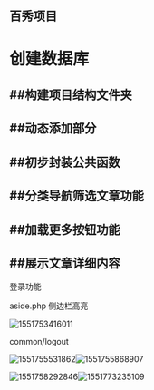 ## 百秀项目

# 创建数据库

## ##构建项目结构文件夹

## ##动态添加部分

## ##初步封装公共函数

## ##分类导航筛选文章功能

## ##加载更多按钮功能

## ##展示文章详细内容

登录功能

aside.php 侧边栏高亮

![1551753416011](C:\Users\yinhui\AppData\Roaming\Typora\typora-user-images\1551753416011.png)

common/logout

![1551755531862](C:\Users\yinhui\AppData\Roaming\Typora\typora-user-images\1551755531862.png)![1551755868907](C:\Users\yinhui\AppData\Roaming\Typora\typora-user-images\1551755868907.png)

![1551758292846](C:\Users\yinhui\AppData\Roaming\Typora\typora-user-images\1551758292846.png)![1551773235109](C:\Users\yinhui\AppData\Roaming\Typora\typora-user-images\1551773235109.png)